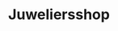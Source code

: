 ---
address: Generaal cronjestraat 83
title: Juweliersshop
city: Haarlem
zip: 2021 JC
country: Netherlands
lat: 52.394863
lng: 4.641906
phone: 023-5251383
email: juweliersshop@gmail.com
url: 
---